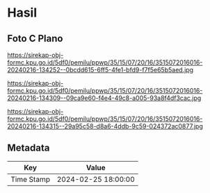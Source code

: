 # Hasil

## Foto C Plano

https://sirekap-obj-formc.kpu.go.id/5df0/pemilu/ppwp/35/15/07/20/16/3515072016016-20240216-134252--0bcdd615-6ff5-4fe1-bfd9-f7f5e65b5aed.jpg

https://sirekap-obj-formc.kpu.go.id/5df0/pemilu/ppwp/35/15/07/20/16/3515072016016-20240216-134309--09ca9e60-f4e4-49c8-a005-93a8f4df3cac.jpg

https://sirekap-obj-formc.kpu.go.id/5df0/pemilu/ppwp/35/15/07/20/16/3515072016016-20240216-134315--29a95c58-d8a6-4ddb-9c59-024372ac0877.jpg


## Metadata

| Key        | Value               |
| ---------- | ------------------- |
| Time Stamp | 2024-02-25 18:00:00 |



